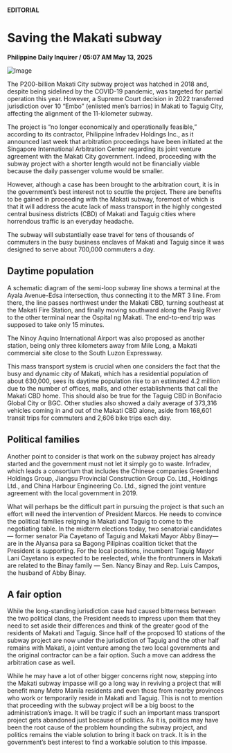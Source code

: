 **EDITORIAL**

# Saving the Makati subway

****Philippine Daily Inquirer / 05:07 AM May 13, 2025****

![Image](https://raw.githubusercontent.com/github-jl14/scrapy_api/refs/heads/main/images/editorial05132025.png)

The P200-billion Makati City subway project was hatched in 2018 and, despite being sidelined by the COVID-19 pandemic, was targeted for partial operation this year. However, a Supreme Court decision in 2022 transferred jurisdiction over 10 “Embo” (enlisted men’s barrios) in Makati to Taguig City, affecting the alignment of the 11-kilometer subway.

The project is “no longer economically and operationally feasible,” according to its contractor, Philippine Infradev Holdings Inc., as it announced last week that arbitration proceedings have been initiated at the Singapore International Arbitration Center regarding its joint venture agreement with the Makati City government. Indeed, proceeding with the subway project with a shorter length would not be financially viable because the daily passenger volume would be smaller.

However, although a case has been brought to the arbitration court, it is in the government’s best interest not to scuttle the project. There are benefits to be gained in proceeding with the Makati subway, foremost of which is that it will address the acute lack of mass transport in the highly congested central business districts (CBD) of Makati and Taguig cities where horrendous traffic is an everyday headache.

The subway will substantially ease travel for tens of thousands of commuters in the busy business enclaves of Makati and Taguig since it was designed to serve about 700,000 commuters a day.

## Daytime population

A schematic diagram of the semi-loop subway line shows a terminal at the Ayala Avenue-Edsa intersection, thus connecting it to the MRT 3 line. From there, the line passes northwest under the Makati CBD, turning southeast at the Makati Fire Station, and finally moving southward along the Pasig River to the other terminal near the Ospital ng Makati. The end-to-end trip was supposed to take only 15 minutes.

The Ninoy Aquino International Airport was also proposed as another station, being only three kilometers away from Mile Long, a Makati commercial site close to the South Luzon Expressway.

This mass transport system is crucial when one considers the fact that the busy and dynamic city of Makati, which has a residential population of about 630,000, sees its daytime population rise to an estimated 4.2 million due to the number of offices, malls, and other establishments that call the Makati CBD home. This should also be true for the Taguig CBD in Bonifacio Global City or BGC. Other studies also showed a daily average of 373,316 vehicles coming in and out of the Makati CBD alone, aside from 168,601 transit trips for commuters and 2,606 bike trips each day.

## Political families

Another point to consider is that work on the subway project has already started and the government must not let it simply go to waste. Infradev, which leads a consortium that includes the Chinese companies Greenland Holdings Group, Jiangsu Provincial Construction Group Co. Ltd., Holdings Ltd., and China Harbour Engineering Co. Ltd., signed the joint venture agreement with the local government in 2019.

What will perhaps be the difficult part in pursuing the project is that such an effort will need the intervention of President Marcos. He needs to convince the political families reigning in Makati and Taguig to come to the negotiating table. In the midterm elections today, two senatorial candidates — former senator Pia Cayetano of Taguig and Makati Mayor Abby Binay—are in the Alyansa para sa Bagong Pilipinas coalition ticket that the President is supporting. For the local positions, incumbent Taguig Mayor Lani Cayetano is expected to be reelected, while the frontrunners in Makati are related to the Binay family — Sen. Nancy Binay and Rep. Luis Campos, the husband of Abby Binay.

## A fair option

While the long-standing jurisdiction case had caused bitterness between the two political clans, the President needs to impress upon them that they need to set aside their differences and think of the greater good of the residents of Makati and Taguig. Since half of the proposed 10 stations of the subway project are now under the jurisdiction of Taguig and the other half remains with Makati, a joint venture among the two local governments and the original contractor can be a fair option. Such a move can address the arbitration case as well.

While he may have a lot of other bigger concerns right now, stepping into the Makati subway impasse will go a long way in reviving a project that will benefit many Metro Manila residents and even those from nearby provinces who work or temporarily reside in Makati and Taguig. This is not to mention that proceeding with the subway project will be a big boost to the administration’s image. It will be tragic if such an important mass transport project gets abandoned just because of politics. As it is, politics may have been the root cause of the problem hounding the subway project, and politics remains the viable solution to bring it back on track. It is in the government’s best interest to find a workable solution to this impasse.